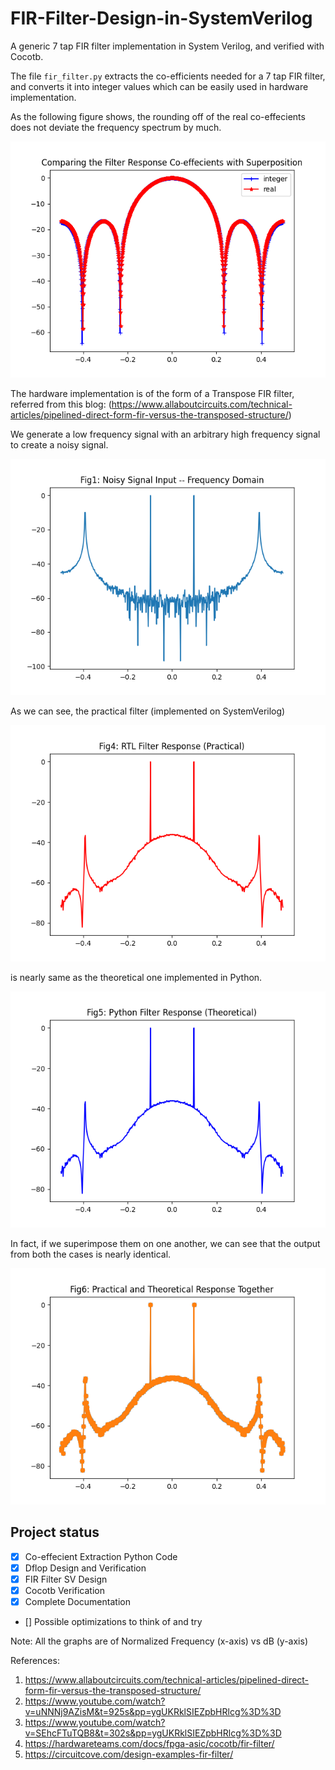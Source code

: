 # FIR-Filter-Design-in-SystemVerilog
A generic 7 tap FIR filter implementation in System Verilog, and verified with Cocotb. 

The file `fir_filter.py` extracts the co-efficients needed for a 7 tap FIR filter, and converts it into integer values which can be easily used in hardware implementation. 

As the following figure shows, the rounding off of the real co-effecients does not deviate the frequency spectrum by much.

![Alt text](Images/Co_eff_comparison.png)

The hardware implementation is of the form of a Transpose FIR filter, referred from this blog: 
(https://www.allaboutcircuits.com/technical-articles/pipelined-direct-form-fir-versus-the-transposed-structure/)

We generate a low frequency signal with an arbitrary high frequency signal to create a noisy signal. 

![Alt text](sim_build/Fig1.png)

As we can see, the practical filter (implemented on SystemVerilog) 

![Alt text](sim_build/Fig4.png) 

is nearly same as the theoretical one implemented in Python. 

![Alt text](sim_build/Fig5.png)

In fact, if we superimpose them on one another, we can see that the output from both the cases is nearly identical. 

![Alt text](sim_build/Fig6.png)

## Project status

- [x] Co-effecient Extraction Python Code
- [x] Dflop Design and Verification
- [x] FIR Filter SV Design
- [x] Cocotb Verification
- [x] Complete Documentation
- [] Possible optimizations to think of and try

Note: All the graphs are of Normalized Frequency (x-axis) vs dB (y-axis)

References: 
1. https://www.allaboutcircuits.com/technical-articles/pipelined-direct-form-fir-versus-the-transposed-structure/
2. https://www.youtube.com/watch?v=uNNNj9AZisM&t=925s&pp=ygUKRklSIEZpbHRlcg%3D%3D
3. https://www.youtube.com/watch?v=SEhcFTuTQB8&t=302s&pp=ygUKRklSIEZpbHRlcg%3D%3D
4. https://hardwareteams.com/docs/fpga-asic/cocotb/fir-filter/
5. https://circuitcove.com/design-examples-fir-filter/

